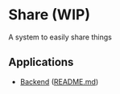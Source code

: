 # Share (WIP)
A system to easily share things

## Applications

- [Backend](./backend) ([README.md](./backend/README.md))

